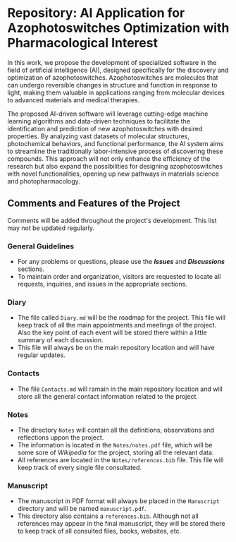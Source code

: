 # Repository: AI Application for Azophotoswitches Optimization with Pharmacological Interest

In this work, we propose the development of specialized software in the field of artificial intelligence (AI), designed specifically for the discovery and optimization of azophotoswitches. Azophotoswitches are molecules that can undergo reversible changes in structure and function in response to light, making them valuable in applications ranging from molecular devices to advanced materials and medical therapies.

The proposed AI-driven software will leverage cutting-edge machine learning algorithms and data-driven techniques to facilitate the identification and prediction of new azophotoswitches with desired properties. By analyzing vast datasets of molecular structures, photochemical behaviors, and functional performance, the AI system aims to streamline the traditionally labor-intensive process of discovering these compounds. This approach will not only enhance the efficiency of the research but also expand the possibilities for designing azophotoswitches with novel functionalities, opening up new pathways in materials science and photopharmacology.

## Comments and Features of the Project

Comments will be added throughout the project's development. This list may not be updated regularly.

### General Guidelines

- For any problems or questions, please use the **_Issues_** and **_Discussions_** sections.
- To maintain order and organization, visitors are requested to locate all requests, inquiries, and issues in the appropriate sections.

### Diary

- The file called `Diary.md` will be the roadmap for the project. This file will keep track of all the main appointments and meetings of the project. Also the key point of each event will be stored there within a little summary of each discussion.
- This file will always be on the main repository location and will have regular updates.

### Contacts

- The file `Contacts.md` will ramain in the main repository location and will store all the general contact information related to the project.

### Notes

- The directory `Notes` will contain all the definitions, observations and reflections uppon the project. 
- The information is located in the `Notes/notes.pdf` file, which will be some sore of *Wikipedia* for the project, storing all the relevant data.
- All references are located in the `Notes/references.bib` file. This file will keep track of every single file consultated.

### Manuscript

- The manuscript in PDF format will always be placed in the `Manuscript` directory and will be named `manuscript.pdf`.
- This directory also contains a `references.bib`. Although not all references may appear in the final manuscript, they will be stored there to keep track of all consulted files, books, websites, etc.

